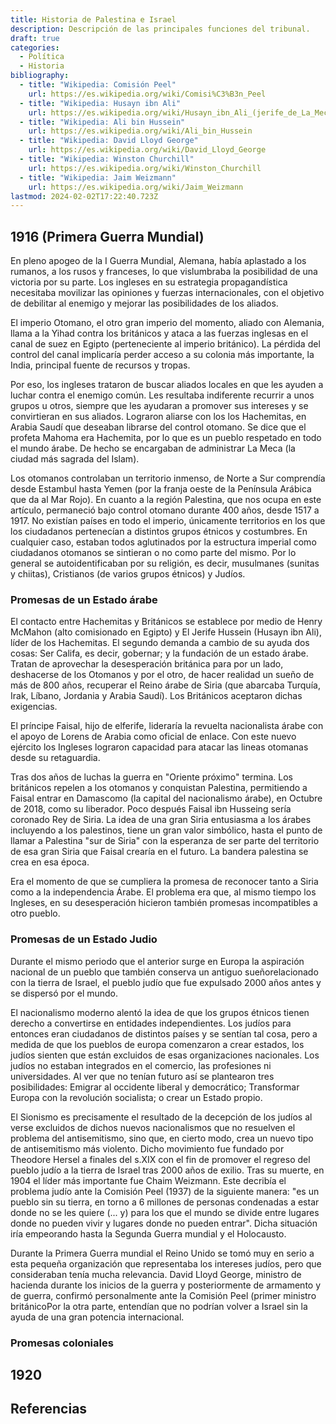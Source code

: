 ```yaml
---
title: Historia de Palestina e Israel
description: Descripción de las principales funciones del tribunal.
draft: true
categories:
  - Política
  - Historia
bibliography:
  - title: "Wikipedia: Comisión Peel"
    url: https://es.wikipedia.org/wiki/Comisi%C3%B3n_Peel
  - title: "Wikipedia: Husayn ibn Ali"
    url: https://es.wikipedia.org/wiki/Husayn_ibn_Ali_(jerife_de_La_Meca)
  - title: "Wikipedia: Ali bin Hussein"
    url: https://es.wikipedia.org/wiki/Ali_bin_Hussein
  - title: "Wikipedia: David Lloyd George"
    url: https://es.wikipedia.org/wiki/David_Lloyd_George
  - title: "Wikipedia: Winston Churchill"
    url: https://es.wikipedia.org/wiki/Winston_Churchill
  - title: "Wikipedia: Jaim Weizmann"
    url: https://es.wikipedia.org/wiki/Jaim_Weizmann
lastmod: 2024-02-02T17:22:40.723Z
---
```


## 1916 (Primera Guerra Mundial)

En pleno apogeo de la I Guerra Mundial, Alemana, había aplastado a los rumanos, a los rusos y franceses, lo que vislumbraba la posibilidad de una victoria por su parte. Los ingleses en su estrategia propagandística necesitaba movilizar las opiniones y fuerzas internacionales, con el objetivo de debilitar al enemigo y mejorar las posibilidades de los aliados.

El imperio Otomano, el otro gran imperio del momento, aliado con Alemania, llama a la Yihad contra los británicos y ataca a las fuerzas inglesas en el canal de suez en Egipto (perteneciente al imperio británico). La pérdida del control del canal implicaría perder acceso a su colonia más importante, la India, principal fuente de recursos y tropas. 

Por eso, los ingleses trataron de buscar aliados locales en que les ayuden a luchar contra el enemigo común. Les resultaba indiferente recurrir a unos grupos u otros, siempre que les ayudaran a promover sus intereses y se convirtieran en sus aliados. Lograron aliarse con los los Hachemitas, en Arabia Saudí que deseaban librarse del control otomano. Se dice que el profeta Mahoma era Hachemita, por lo que es un pueblo respetado en todo el mundo árabe. De hecho se encargaban de administrar La Meca (la ciudad más sagrada del Islam).

Los otomanos controlaban un territorio inmenso, de Norte a Sur comprendía desde Estambul hasta Yemen (por la franja oeste de la Península Arábica que da al Mar Rojo). En cuanto a la región Palestina, que nos ocupa en este artículo, permaneció bajo control otomano durante 400 años, desde 1517 a 1917. No existían países en todo el imperio, únicamente territorios en los que los ciudadanos pertenecían a distintos grupos étnicos y costumbres. En cualquier caso, estaban todos aglutinados por la estructura imperial como ciudadanos otomanos se sintieran o no como parte del mismo. Por lo general se autoidentificaban por su religión, es decir, musulmanes (sunitas y chiitas), Cristianos (de varios grupos étnicos) y Judíos.

### Promesas de un Estado árabe
El contacto entre Hachemitas y Británicos se establece por medio de Henry McMahon (alto comisionado en Egipto) y El Jerife Hussein (Husayn ibn Ali), líder de los Hachemitas. El segundo demanda a cambio de su ayuda dos cosas: Ser Califa, es decir, gobernar; y la fundación de un estado árabe. Tratan de aprovechar la desesperación británica para por un lado, deshacerse de los Otomanos y por el otro, de hacer realidad un sueño de más de 800 años, recuperar el Reino árabe de Siria (que abarcaba Turquía, Irak, Líbano, Jordania y Arabia Saudí). Los Británicos aceptaron dichas exigencias.

El príncipe Faisal, hijo de elferife, lideraría la revuelta nacionalista árabe con el apoyo de Lorens de Arabia como oficial de enlace. Con este nuevo ejército los Ingleses lograron capacidad para atacar las lineas otomanas desde su retaguardia.

Tras dos años de luchas la guerra en "Oriente próximo" termina. Los británicos repelen a los otomanos y conquistan Palestina, permitiendo a Faisal entrar en Damascomo (la capital del nacionalismo árabe), en Octubre de 2018, como su liberador. Poco después Faisal ibn Husseing sería coronado Rey de Siria. La idea de una gran Siria entusiasma a los árabes incluyendo a los palestinos, tiene un gran valor simbólico, hasta el punto de llamar a Palestina "sur de Siria" con la esperanza de ser parte del territorio de esa gran Siria que Faisal crearía en el futuro. La bandera palestina se crea en esa época.

Era el momento de que se cumpliera la promesa de reconocer tanto a Siria como a la independencia Árabe. El problema era que, al mismo tiempo los Ingleses, en su desesperación hicieron también promesas incompatibles a otro pueblo.

### Promesas de un Estado Judio
Durante el mismo periodo que el anterior surge en Europa la aspiración nacional de un pueblo que también conserva un antiguo sueñorelacionado con la tierra de Israel, el pueblo judío que fue expulsado 2000 años antes y se dispersó por el mundo. 

El nacionalismo moderno alentó la idea de que los grupos étnicos tienen derecho a convertirse en entidades independientes. Los judíos para entonces eran ciudadanos de distintos países y se sentían tal cosa, pero a medida de que los pueblos de europa comenzaron a crear estados, los judíos sienten que están excluidos de esas organizaciones nacionales. Los judíos no estaban integrados en el comercio, las profesiones ni universidades. Al ver que no tenían futuro así se plantearon tres posibilidades: Emigrar al occidente liberal y democrático; Transformar Europa con la revolución socialista; o crear un Estado propio. 

El Sionismo es precisamente el resultado de la decepción de los judíos al verse excluidos de dichos nuevos nacionalismos que no resuelven el problema del antisemitismo, sino que, en cierto modo, crea un nuevo tipo de antisemitismo más violento. Dicho movimiento fue fundado por Theodore Hersel a finales del s.XIX con el fin de promover el regreso del pueblo judío a la tierra de Israel tras 2000 años de exilio. Tras su muerte, en 1904 el líder más importante fue Chaim Weizmann. Este decribía el problema judío ante la Comisión Peel (1937) de la siguiente manera: "es un pueblo sin su tierra, en torno a 6 millones de personas condenadas a estar donde no se les quiere (... y) para los que el mundo se divide entre lugares donde no pueden vivir y lugares donde no pueden entrar". Dicha situación iría empeorando hasta la Segunda Guerra mundial y el Holocausto.

Durante la Primera Guerra mundial el Reino Unido se tomó muy en serio a esta pequeña organización que representaba los intereses judíos, pero que consideraban tenía mucha relevancia. David Lloyd George, ministro de hacienda durante los inicios de la guerra y posteriormente de armamento y de guerra, confirmó personalmente ante la Comisión Peel (primer ministro británicoPor la otra parte, entendían que no podrían volver a Israel sin la ayuda de una gran potencia internacional. 

### Promesas coloniales

## 1920

## Referencias

 